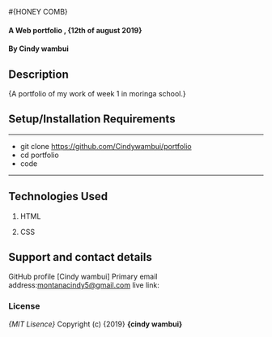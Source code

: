  #{HONEY COMB}
#### A Web portfolio , {12th of august 2019}
#### By **Cindy wambui**
## Description
{A portfolio of my work of week 1 in moringa school.}

## Setup/Installation Requirements

****
+ git clone https://github.com/Cindywambui/portfolio
+ cd portfolio
+ code 
****
## Technologies Used
 1. HTML
 
 2. CSS
## Support and contact details
GitHub profile [Cindy wambui]
Primary email address:montanacindy5@gmail.com
live link:
### License
*{MIT Lisence}*
Copyright (c) {2019} **{cindy wambui}**
  